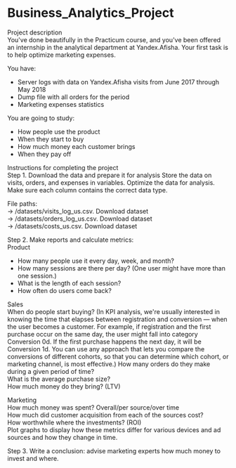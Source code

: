 # Business_Analytics_Project
Project description<br>
You've done beautifully in the Practicum course, and you've been offered an internship in the analytical department at Yandex.Afisha. Your first task is to help optimize marketing expenses.<br>

You have:<br>
* Server logs with data on Yandex.Afisha visits from June 2017 through May 2018
* Dump file with all orders for the period
* Marketing expenses statistics

You are going to study:<br>
* How people use the product
* When they start to buy
* How much money each customer brings
* When they pay off

Instructions for completing the project<br>
Step 1. Download the data and prepare it for analysis
Store the data on visits, orders, and expenses in variables. Optimize the data for analysis. Make sure each column contains the correct data type.

File paths:<br>
-> /datasets/visits_log_us.csv. Download dataset<br>
-> /datasets/orders_log_us.csv. Download dataset<br>
-> /datasets/costs_us.csv. Download dataset

Step 2. Make reports and calculate metrics:<br>
Product<br>
* How many people use it every day, week, and month?
* How many sessions are there per day? (One user might have more than one session.)
* What is the length of each session?
* How often do users come back?

Sales<br>
When do people start buying? (In KPI analysis, we're usually interested in knowing the time that elapses between registration and conversion — when the user becomes a customer. For example, if registration and the first purchase occur on the same day, the user might fall into category Conversion 0d. If the first purchase happens the next day, it will be Conversion 1d. You can use any approach that lets you compare the conversions of different cohorts, so that you can determine which cohort, or marketing channel, is most effective.)
How many orders do they make during a given period of time?<br>
What is the average purchase size?<br>
How much money do they bring? (LTV)<br>

Marketing<br>
How much money was spent? Overall/per source/over time<br>
How much did customer acquisition from each of the sources cost?<br>
How worthwhile where the investments? (ROI) <br>
Plot graphs to display how these metrics differ for various devices and ad sources and how they change in time.<br>

Step 3. Write a conclusion: advise marketing experts how much money to invest and where.<br>
